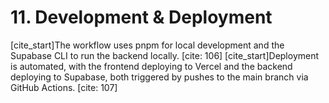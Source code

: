 # 11. Development & Deployment
[cite_start]The workflow uses pnpm for local development and the Supabase CLI to run the backend locally. [cite: 106] [cite_start]Deployment is automated, with the frontend deploying to Vercel and the backend deploying to Supabase, both triggered by pushes to the main branch via GitHub Actions. [cite: 107]
